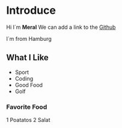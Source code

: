 # Introduce

Hi I´m **Meral** We can add a link to the [Github](https://github.com)

I´m from Hamburg

## What I Like
- Sport
- Coding
- Good Food
- Golf

### Favorite Food 
1 Poatatos
2 Salat





